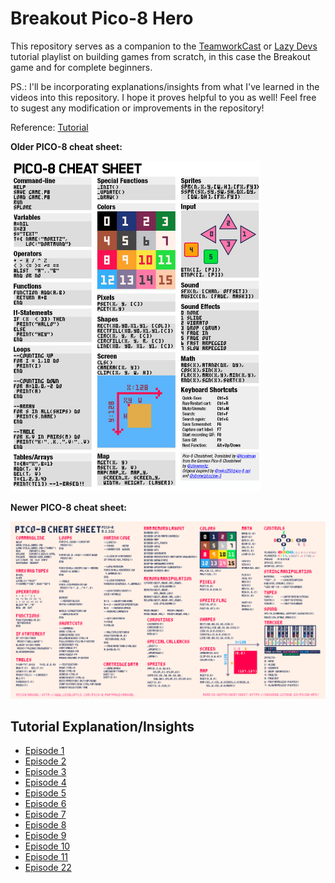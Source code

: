 # Breakout Pico-8 Hero

This repository serves as a companion to the [TeamworkCast](https://www.youtube.com/@TeamworkCast) or [Lazy Devs](https://www.youtube.com/@LazyDevs) tutorial playlist on building games from scratch, in this case the Breakout game and for complete beginners.

PS.: I'll be incorporating explanations/insights from what I've learned in the videos into this repository. I hope it proves helpful to you as well! 
Feel free to sugest any modification or improvements in the repository!

Reference: [Tutorial](https://youtube.com/playlist?list=PLea8cjCua_P0qjjiG8G5FBgqwpqMU7rBk&si=QSzfSuZvIDRNSmiD) 

**Older PICO-8 cheat sheet:**

<img src="./cheatsheet/older.png" width="400"/>

**Newer PICO-8 cheat sheet:** 

<img src="./cheatsheet/newer.png" width="800"/>

## Tutorial Explanation/Insights

- [Episode 1](./docs/tutorials/Breakout%20%231%20-%20Hello%20World%20-%20Pico-8%20Hero.md)
- [Episode 2](./docs/tutorials/Breakout%20%232%20-%20Functions%20and%20Variables%20-%20Pico-8%20Hero.md)
- [Episode 3](./docs/tutorials/Breakout%20%233%20-%20IF-Statements%20-%20Pico-8%20Hero.md)
- [Episode 4](./docs/tutorials/Breakout%20%234%20-%20Sound%20Effects%20-%20Pico-8%20Hero.md)
- [Episode 5](./docs/tutorials/Breakout%20%235%20-%20Moving%20the%20Paddle%20-%20Pico-8%20Hero.md)
- [Episode 6](./docs/tutorials/Breakout%20%236%20-%20Collision%20-%20Pico-8%20Hero.md)
- [Episode 7](./docs/tutorials/Breakout%20%237%20-%20More%20Collision%20-%20Pico-8%20Hero.md)
- [Episode 8](./docs/tutorials/Breakout%20%238%20-%20Final%20Collision%20-%20Pico-8%20Hero.md)
- [Episode 9](./docs/tutorials/Breakout%20%239%20-%20Game%20States%20-%20Pico-8%20Hero.md)
- [Episode 10](./docs/tutorials/Breakout%20%2310%20-%20Bricks%20-%20Pico-8%20Hero.md)
- [Episode 11](./docs/tutorials/Breakout%20%2311%20-%20Brick%20Lines%20-%20Pico-8%20Hero.md)
- [Episode 22](./docs/tutorials/Breakout%20%2322%20-%20Pickup%20Types%20-%20Pico-8%20Hero.md)
